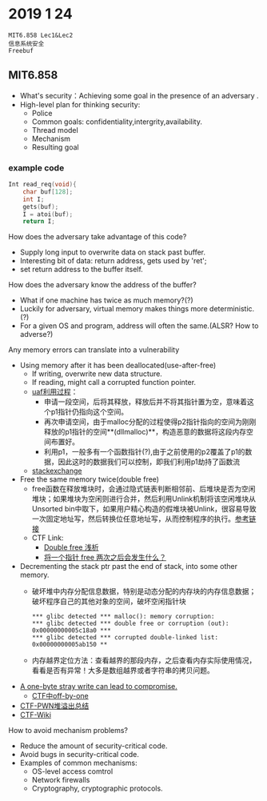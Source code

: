 # 2019 1 24
```
MIT6.858 Lec1&Lec2
信息系统安全
Freebuf
```

## MIT6.858
- What's security：Achieving some goal in the presence of an adversary .
- High-level plan for thinking security:
	- Police
	- Common goals: confidentiality,intergrity,availability.
	- Thread model
	- Mechanism
	- Resulting goal

### example code
```C
Int read_req(void){
	char buf[128];
	int I;
	gets(buf);
	I = atoi(buf);
	return I;
```

How does the adversary take advantage of this code?

- Supply long input to overwrite data on stack past buffer.
- Interesting bit of data: return address, gets used by 'ret';
- set return address to the buffer itself.

How does the adversary know the address of the buffer?

- What if one machine has twice as much memory?(?)
- Luckily for adversary, virtual memory makes things more deterministic.(?)
- For a given OS and program, address will often the same.(ALSR? How to adverse?)

Any memory errors can translate into a vulnerability

- Using memory after it has been deallocated(use-after-free)
	- If writing, overwrite new data structure.
	- If reading, might call a corrupted function pointer.
	- [uaf利用过程](https://www.anquanke.com/post/id/85281)：
		- 申请一段空间，后将其释放，释放后并不将其指针置为空，意味着这个p1指针仍指向这个空间。
		- 再次申请空间，由于malloc分配的过程使得p2指针指向的空间为刚刚释放的p1指针的空间**(dllmalloc)**，构造恶意的数据将这段内存空间布置好。
		- 利用p1，一般多有一个函数指针(?),由于之前使用的p2覆盖了p1的数据，因此这时的数据我们可以控制，即我们利用p1劫持了函数流
	- [stackexchange](https://security.stackexchange.com/questions/20371/from-a-technical-standpoint-how-does-the-zero-day-internet-explorer-vulnerabili)
- Free the same memory twice(double free)
	- free函数在释放堆块时，会通过隐式链表判断相邻前、后堆块是否为空闲堆块；如果堆块为空闲则进行合并，然后利用Unlink机制将该空闲堆块从Unsorted bin中取下，如果用户精心构造的假堆块被Unlink，很容易导致一次固定地址写，然后转换位任意地址写，从而控制程序的执行。[参考链接](http://d0m021ng.github.io/2017/02/24/PWN/Linux堆漏洞之Double-free/)
	- CTF Link:
		- [Double free 浅析](https://wooyun.js.org/drops/Double%20Free%E6%B5%85%E6%9E%90.html)
		- [将一个指针 free 两次之后会发生什么？](https://zhuanlan.zhihu.com/p/30513886)
- Decrementing the stack ptr past the end of stack, into some other memory.
	- 破坏堆中内存分配信息数据，特别是动态分配的内存块的内存信息数据；破坏程序自己的其他对象的空间，破坏空闲指针块
		
		```*** glibc detected *** free(): invalid pointer:
        *** glibc detected *** malloc(): memory corruption:
        *** glibc detected *** double free or corruption (out): 0x00000000005c18a0 ***
        *** glibc detected *** corrupted double-linked list: 0x00000000005ab150 **‌
	    ```
	- 内存越界定位方法：查看越界的那段内存，之后查看内存实际使用情况，看看是否有异常！大多是数组越界或者字符串的拷贝问题。
- [A one-byte stray write can lead to compromise.](https://www.openwall.com/lists/oss-security/2014/08/26/2)
	- [CTF中off-by-one](https://ctf-wiki.github.io/ctf-wiki/pwn/linux/glibc-heap/off_by_one/)
- [CTF-PWN堆溢出总结](https://www.freebuf.com/articles/system/171261.html)
- [CTF-Wiki](https://ctf-wiki.github.io/ctf-wiki/)


How to avoid mechanism problems?

- Reduce the amount of security-critical code.
- Avoid bugs in security-critical code.
- Examples of common mechanisms:
	- OS-level access comtrol
	- Network firewalls
	- Cryptography, cryptographic protocols.